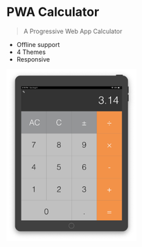# PWA Calculator

> A Progressive Web App Calculator

* Offline support
* 4 Themes
* Responsive

<img src="img/screenshot.png" alt="PWA Calculator Screenshot" width="300">